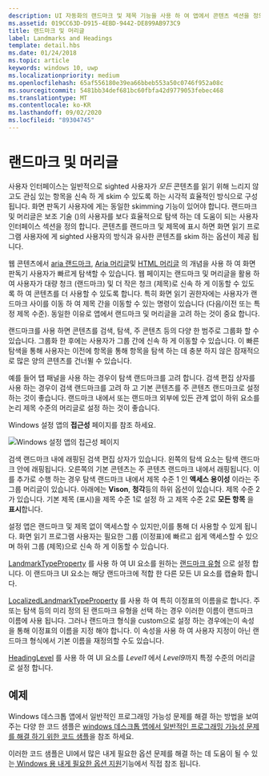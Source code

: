 ```yaml
---
description: UI 자동화의 랜드마크 및 제목 기능을 사용 하 여 앱에서 콘텐츠 섹션을 정의 하 고, 내게 필요한 옵션을 개선 하 고, 보조 기술의 사용자가 UI를 탐색 하는 데 도움이 되는 방법을 알아봅니다.
ms.assetid: 019CC63D-D915-4EBD-9442-DE899AB973C9
title: 랜드마크 및 머리글
label: Landmarks and Headings
template: detail.hbs
ms.date: 01/24/2018
ms.topic: article
keywords: windows 10, uwp
ms.localizationpriority: medium
ms.openlocfilehash: 65af556180e39ea66bbeb553a50c0746f952a08c
ms.sourcegitcommit: 5481bb34def681bc60fbfa42d9779053febec468
ms.translationtype: MT
ms.contentlocale: ko-KR
ms.lasthandoff: 09/02/2020
ms.locfileid: "89304745"
---
```

# <a name="landmarks-and-headings"></a>랜드마크 및 머리글

사용자 인터페이스는 일반적으로 sighted 사용자가 *모든* 콘텐츠를 읽기 위해 느리지 않고도 관심 있는 항목을 신속 하 게 skim 수 있도록 하는 시각적 효율적인 방식으로 구성 됩니다. 화면 판독기 사용자에 게는 동일한 skimming 기능이 있어야 합니다. 랜드마크 및 머리글은 보조 기술 ()의 사용자를 보다 효율적으로 탐색 하는 데 도움이 되는 사용자 인터페이스 섹션을 정의 합니다. 콘텐츠를 랜드마크 및 제목에 표시 하면 화면 읽기 프로그램 사용자에 게 sighted 사용자의 방식과 유사한 콘텐츠를 skim 하는 옵션이 제공 됩니다.

웹 콘텐츠에서 [aria 랜드마크](https://www.w3.org/WAI/GL/wiki/Using_ARIA_landmarks_to_identify_regions_of_a_page), [Aria 머리글](https://www.w3.org/TR/WCAG20-TECHS/ARIA12.html)및 [HTML 머리글](https://www.w3.org/TR/2016/NOTE-WCAG20-TECHS-20161007/H42.html) 의 개념을 사용 하 여 화면 판독기 사용자가 빠르게 탐색할 수 있습니다. 웹 페이지는 랜드마크 및 머리글을 활용 하 여 사용자가 대량 청크 (랜드마크) 및 더 작은 청크 (제목)로 신속 하 게 이동할 수 있도록 하 여 콘텐츠를 더 사용할 수 있도록 합니다. 특히 화면 읽기 권한자에는 사용자가 랜드마크 사이를 이동 하 여 제목 간을 이동할 수 있는 명령이 있습니다 (다음/이전 또는 특정 제목 수준). 동일한 이유로 앱에서 랜드마크 및 머리글을 고려 하는 것이 중요 합니다.

랜드마크를 사용 하면 콘텐츠를 검색, 탐색, 주 콘텐츠 등의 다양 한 범주로 그룹화 할 수 있습니다. 그룹화 한 후에는 사용자가 그룹 간에 신속 하 게 이동할 수 있습니다. 이 빠른 탐색을 통해 사용자는 이전에 항목을 통해 항목을 탐색 하는 데 충분 하지 않은 잠재적으로 많은 양의 콘텐츠를 건너뛸 수 있습니다.

예를 들어 탭 패널을 사용 하는 경우이 탐색 랜드마크를 고려 합니다. 검색 편집 상자를 사용 하는 경우이 검색 랜드마크를 고려 하 고 기본 콘텐츠를 주 콘텐츠 랜드마크로 설정 하는 것이 좋습니다. 랜드마크 내에서 또는 랜드마크 외부에 있든 관계 없이 하위 요소를 논리 제목 수준의 머리글로 설정 하는 것이 좋습니다.

Windows 설정 앱의 **접근성** 페이지를 참조 하세요.

![Windows 설정 앱의 접근성 페이지](images/EaseOfAccessSettings.png)  

검색 랜드마크 내에 래핑된 검색 편집 상자가 있습니다. 왼쪽의 탐색 요소는 탐색 랜드마크 안에 래핑됩니다. 오른쪽의 기본 콘텐츠는 주 콘텐츠 랜드마크 내에서 래핑됩니다. 이를 추가로 수행 하는 경우 탐색 랜드마크 내에서 제목 수준 1 인 **액세스 용이성** 이라는 주 그룹 머리글이 있습니다. 아래에는 **Vison**, **청각**등의 하위 옵션이 있습니다. 제목 수준 2가 있습니다. 기본 제목 (표시)을 제목 수준 1로 설정 하 고 제목 수준 2로 **모든 항목** 을 **표시**합니다.

설정 앱은 랜드마크 및 제목 없이 액세스할 수 있지만,이를 통해 더 사용할 수 있게 됩니다. 화면 읽기 프로그램 사용자는 필요한 그룹 (이정표)에 빠르고 쉽게 액세스할 수 있으며 하위 그룹 (제목)으로 신속 하 게 이동할 수 있습니다.

[LandmarkTypeProperty](/uwp/api/windows.ui.xaml.automation.automationproperties.LandmarkTypeProperty) 를 사용 하 여 UI 요소를 원하는 [랜드마크 유형](/windows/desktop/WinAuto/landmark-type-identifiers) 으로 설정 합니다. 이 랜드마크 UI 요소는 해당 랜드마크에 적합 한 다른 모든 UI 요소를 캡슐화 합니다.

[LocalizedLandmarkTypeProperty](/uwp/api/windows.ui.xaml.automation.automationproperties.LocalizedLandmarkTypeProperty) 를 사용 하 여 특히 이정표의 이름을로 합니다. 주 또는 탐색 등의 미리 정의 된 랜드마크 유형을 선택 하는 경우 이러한 이름이 랜드마크 이름에 사용 됩니다. 그러나 랜드마크 형식을 custom으로 설정 하는 경우에는이 속성을 통해 이정표의 이름을 지정 해야 합니다. 이 속성을 사용 하 여 사용자 지정이 아닌 랜드마크 형식에서 기본 이름을 재정의할 수도 있습니다.

[HeadingLevel](/uwp/api/windows.ui.xaml.automation.automationproperties.headinglevelproperty) 를 사용 하 여 UI 요소를 *Level1* 에서 *Level9*까지 특정 수준의 머리글로 설정 합니다.

## <a name="examples"></a>예제

Windows 데스크톱 앱에서 일반적인 프로그래밍 가능성 문제를 해결 하는 방법을 보여 주는 다양 한 코드 샘플은 [windows 데스크톱 앱에서 일반적인 프로그래밍 가능성 문제를 해결 하기 위한 코드 샘플](/accessibility-tools-docs/)을 참조 하세요.

이러한 코드 샘플은 UI에서 많은 내게 필요한 옵션 문제를 해결 하는 데 도움이 될 수 있는[ Windows 용 내게 필요한 옵션 지원](https://github.com/microsoft/accessibility-insights-windows)기능에서 직접 참조 됩니다.
